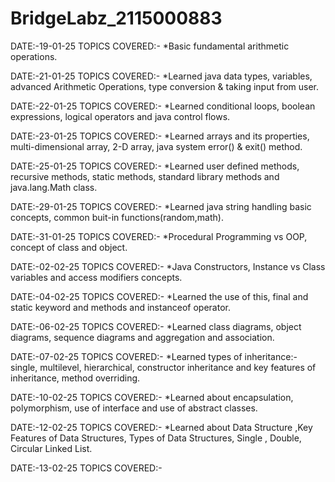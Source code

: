 # BridgeLabz_2115000883

DATE:-19-01-25 TOPICS COVERED:- *Basic fundamental arithmetic operations.

DATE:-21-01-25 TOPICS COVERED:- *Learned java data types, variables, advanced Arithmetic Operations, type conversion & taking input from user.

DATE:-22-01-25 TOPICS COVERED:- *Learned conditional loops, boolean expressions, logical operators and java control flows.

DATE:-23-01-25 TOPICS COVERED:- *Learned arrays and its properties, multi-dimensional array, 2-D array, java system error() & exit() method.

DATE:-25-01-25 TOPICS COVERED:- *Learned user defined methods, recursive methods, static methods, standard library methods and java.lang.Math class.

DATE:-29-01-25 TOPICS COVERED:- *Learned java string handling basic concepts, common buit-in functions(random,math).

DATE:-31-01-25 TOPICS COVERED:- *Procedural Programming vs OOP, concept of class and object.

DATE:-02-02-25 TOPICS COVERED:- *Java Constructors, Instance vs Class variables and access modifiers concepts.

DATE:-04-02-25 TOPICS COVERED:- *Learned the use of this, final and static keyword and methods and instanceof operator.

DATE:-06-02-25 TOPICS COVERED:- *Learned class diagrams, object diagrams, sequence diagrams and aggregation and association.

DATE:-07-02-25 TOPICS COVERED:- *Learned types of inheritance:- single, multilevel, hierarchical, constructor inheritance and key features of inheritance, method overriding.

DATE:-10-02-25 TOPICS COVERED:- *Learned about encapsulation, polymorphism, use of interface and use of abstract classes.

DATE:-12-02-25 TOPICS COVERED:- *Learned about Data Structure ,Key Features of Data Structures, Types of Data Structures, Single , Double, Circular Linked List.

DATE:-13-02-25 TOPICS COVERED:- 
